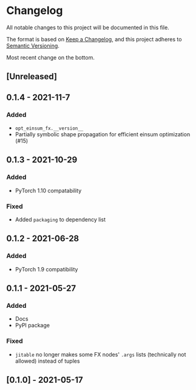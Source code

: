 # Changelog
All notable changes to this project will be documented in this file.

The format is based on [Keep a Changelog](https://keepachangelog.com/en/1.0.0/),
and this project adheres to [Semantic Versioning](https://semver.org/spec/v2.0.0.html).

Most recent change on the bottom.

## [Unreleased]

## 0.1.4 - 2021-11-7
### Added
- `opt_einsum_fx.__version__`
- Partially symbolic shape propagation for efficient einsum optimization (#15)

## 0.1.3 - 2021-10-29
### Added
- PyTorch 1.10 compatability

### Fixed
- Added `packaging` to dependency list

## 0.1.2 - 2021-06-28
### Added
- PyTorch 1.9 compatibility

## 0.1.1 - 2021-05-27
### Added
- Docs
- PyPI package

### Fixed
- `jitable` no longer makes some FX nodes' `.args` lists (technically not allowed) instead of tuples

## [0.1.0] - 2021-05-17